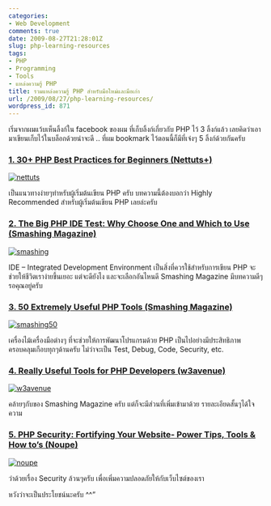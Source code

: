 ```yaml
---
categories:
- Web Development
comments: true
date: 2009-08-27T21:28:01Z
slug: php-learning-resources
tags:
- PHP
- Programming
- Tools
- แหล่งความรู้ PHP
title: รวมแหล่งความรู้ PHP สำหรับมือใหม่และมือเก่า
url: /2009/08/27/php-learning-resources/
wordpress_id: 871
---
```


เริ่มจากผมแว้บเห็นลิ้งก์ใน facebook ของผม ที่เก็บลิ้งก์เกี่ยวกับ PHP ไว้ 3 ลิ้งก์แล้ว เลยคิดว่าเอามาเขียนเก็บไว้ในบล็อกด้วยน่าจะดี .. ที่ผม bookmark ไว้ตอนนี้ก็มีที่เจ๋งๆ 5 ลิ้งก์ด้วยกันครับ


### [1. 30+ PHP Best Practices for Beginners (Nettuts+)](http://net.tutsplus.com/tutorials/php/30-php-best-practices-for-beginners/)


[![nettuts](https://armno.in.th/wp-content/uploads/PHP_12918/nettuts.png)](http://net.tutsplus.com/tutorials/php/30-php-best-practices-for-beginners/)

เป็นแนวทางง่ายๆทำหรับผู้เริ่มต้นเขียน PHP ครับ บทความนี้ต้องบอกว่า Highly Recommended สำหรับผู้เริ่มต้นเขียน PHP เลยล่ะครับ


### [2. The Big PHP IDE Test: Why Choose One and Which to Use (Smashing Magazine)](http://www.smashingmagazine.com/2009/02/11/the-big-php-ides-test-why-use-oneand-which-to-choose/)


[![smashing](https://armno.in.th/wp-content/uploads/PHP_12918/smashing.png)](http://www.smashingmagazine.com/2009/02/11/the-big-php-ides-test-why-use-oneand-which-to-choose/)

IDE – Integrated Development Environment เป็นสิ่งที่ควรใช้สำหรับการเขียน PHP จะช่วยให้ชีวิตเราง่ายขึ้นเยอะ แต่จะดียังไง และจะเลือกอันไหนดี Smashing Magazine มีบทความดีๆรอคุณอยู่ครับ


### [3. 50 Extremely Useful PHP Tools (Smashing Magazine)](http://www.smashingmagazine.com/2009/01/20/50-extremely-useful-php-tools/)


[![smashing50](https://armno.in.th/wp-content/uploads/PHP_12918/smashing50.png)](http://www.smashingmagazine.com/2009/01/20/50-extremely-useful-php-tools/)

เครื่องไม้เครื่องมือต่างๆ ที่จะช่วยให้การพัฒนาโปรแกรมด้วย PHP เป็นไปอย่างมีประสิทธิภาพ ครอบคลุมเกือบทุกๆด้านครับ ไม่ว่าจะเป็น Test, Debug, Code, Security, etc.


### [4. Really Useful Tools for PHP Developers (w3avenue)](http://www.w3avenue.com/2009/08/26/really-useful-tools-for-php-developers/)


[![w3avenue](https://armno.in.th/wp-content/uploads/PHP_12918/w3avenue.png)](http://www.w3avenue.com/2009/08/26/really-useful-tools-for-php-developers/)

คล้ายๆกับของ Smashing Magazine ครับ แต่ก็จะมีส่วนที่เพิ่มเข้ามาด้วย รายละเอียดสั้นๆได้ใจความ


### [5. PHP Security: Fortifying Your Website- Power Tips, Tools & How to’s (Noupe)](http://www.noupe.com/php/php-security-tips.html)




[![noupe](https://armno.in.th/wp-content/uploads/PHP_12918/noupe.png)](http://www.noupe.com/php/php-security-tips.html)

ว่าด้วยเรื่อง Security ล้วนๆครับ เพื่อเพิ่มความปลอดภัยให้กับเว็บไซต์ของเรา

หวังว่าจะเป็นประโยชน์นะครับ ^^”

